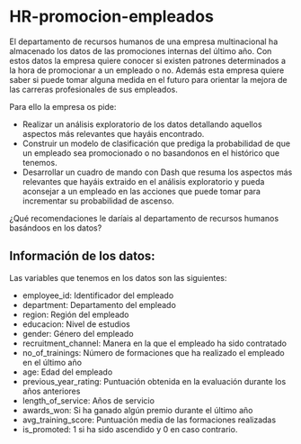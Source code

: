 # HR-promocion-empleados

El departamento de recursos humanos de una empresa multinacional ha almacenado los datos de las promociones internas del último año. Con estos datos la empresa quiere conocer si existen patrones determinados a la hora de promocionar a un empleado o no. Además esta empresa quiere saber si puede tomar alguna medida en el futuro para orientar la mejora de las carreras profesionales de sus empleados.

Para ello la empresa os pide:

* Realizar un análisis exploratorio de los datos detallando aquellos aspectos más relevantes que hayáis encontrado.
* Construir un modelo de clasificación que prediga la probabilidad de que un empleado sea promocionado o no basandonos en el histórico que tenemos.
* Desarrollar un cuadro de mando con Dash que resuma los aspectos más relevantes que hayáis extraido en el análisis exploratorio y pueda aconsejar a un empleado en las acciones que puede tomar para incrementar su probabilidad de ascenso.

¿Qué recomendaciones le daríais al departamento de recursos humanos basándoos en los datos?

## Información de los datos:
Las variables que tenemos en los datos son las siguientes:

* employee_id: Identificador del empleado
* department: Departamento del empleado
* region: Región del empleado
* educacion: Nivel de estudios
* gender: Género del empleado
* recruitment_channel: Manera en la que el empleado ha sido contratado
* no_of_trainings: Número de formaciones que ha realizado el empleado en el último año
* age: Edad del empleado
* previous_year_rating: Puntuación obtenida en la evaluación durante los años anteriores
* length_of_service: Años de servicio
* awards_won: Si ha ganado algún premio durante el último año
* avg_training_score: Puntuación media de las formaciones realizadas
* is_promoted: 1 si ha sido ascendido y 0 en caso contrario.